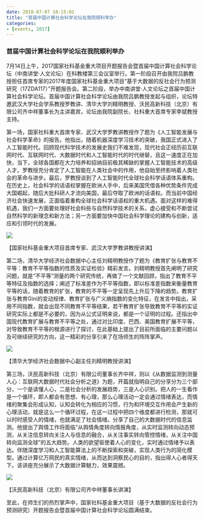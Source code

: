 ```yaml
---
date: 2018-07-07 18:15:01
title: "首届中国计算社会科学论坛在我院顺利举办"
categories:
- [events, 2017]
---
```

<h3 class="_excerpt_ignore">首届中国计算社会科学论坛在我院顺利举办</h3>

7月14日上午，2017国家社科基金重大项目开题报告会暨首届中国计算社会科学论坛（中南讲堂·人文论坛）在科教楼第三会议室举行。第一阶段召开由我院吕鹏教授担任首席专家的2017年度国家社科基金重大项目“基于大数据的反社会行为预测研究（17ZDA117）”开题报告会。第二阶段，举办中南讲堂·人文论坛之首届中国计算社会科学论坛。首届中国计算社会科学论坛由我院吕鹏教授发起与组织，论坛特邀武汉大学社会学系教授罗教讲、清华大学刘精明教授、沃民高新科技（北京）有限公司齐中祥董事长为主讲嘉宾，论坛由我院副院长、社科重大首席专家李斌教授主持。

第一场，国家社科重大首席专家、武汉大学罗教讲教授作了题为《人工智能发展与社会科学革命》的报告。他指出，随着机器深度学习技术的突破，我国正式进入了人工智能时代。回顾现代科学技术的发展史我们不难发现，现代社会正经历前互联网时代、互联网时代、大数据时代和人工智能时代的时代继替，且这一速度正在加快，当下，全球各国都在大力培养和招纳目前极其稀缺的掌握人工智能技术的高级人才。罗教授充分肯定了人工智能在人类社会中的作用，他自始至终影响着人类社会的革命与进步。最后，罗教授谈到了人工智能时代全球社会科学话语体系重构。在历史上，社会科学的话语权掌握在欧洲人手中，后来美国凭借各种优势条件完成大国崛起，随后大批科研人才流向美国，最后夺取了欧洲的话语权。而当前中国经济社会快速发展，正面临着重构全球社会科学话语权的重大机遇。面对这样的难得机遇，我们一方面要处理好社会科些与自然科学技术的关系，虚心接受和不断尝试自然科学的新理念和新方法；另一方面要加快中国社会科学理论的建构与创新，适应和引领时代的发展。
<p class="p_center">
<img src="https://csuspa.csu.edu.cn/__local/A/7F/4C/75B8E4C66395E98CC95C37C524D_29BA45AF_91B4.jpg?e=.jpg">
</p>

<p class="_image_caption">【国家社科基金重大项目首席专家、武汉大学罗教讲教授讲演】</p>

第二场，清华大学经济社会数据中心主任刘精明教授作了题为《教育扩张与教育不平等：教育不平等指数的性质及实证检验》精彩发言。刘精明教授首先阐明了研究问题，就是“不平等”测量的两个研究传统，再做了一个文献回顾，指出了教育不平等特征及指数的选择；阐述了标准差作为不平等指数，即以标准差指数来衡量教育平等的话，随着教育的扩张，教育的不平等一定呈现先上升后下降的趋势。教育扩张与教育Gini的变动规律、教育扩张与广义熵指数的变化特征，在发言中指出，采用不同指数，就会出现不同教育不平等结果，若干教育扩张导致教育不平等的实证研究实际上都是不必要的，因为从公式证明来说，都是一个证明的过程。还指出中国现代教育扩展与教育不平等之处，通过对比印度、巴西、美国教育扩展不平等，对导致教育不平等的根源进行了探讨，在此基础上提出了目前所面临的主要问题以及可继续研究的方向，这一精彩的分享引来了在场师生的阵阵掌声。

<p class="p_center">
<img src="https://csuspa.csu.edu.cn/__local/3/54/4C/DB478BDF93CA45086FD8A9BA61A_89B4B6F7_916B.jpg?e=.jpg">
</p>

<p class="_image_caption">【清华大学经济社会数据中心副主任刘精明教授讲演】</p>

第三场，沃民高新科技（北京）有限公司董事长齐中祥，则以《从数据监测到测量人心：互联网大数据时代社会分析之道》为题，开篇就指明自己的分享分为三个部分，一个是读懂人心，二是社会分析的发展趋势，三是人心识别。把人的一生看作是一个循环，即人都会有思想、有心理，那么心理活动一定会通过情绪表达，而情绪的聚集会形成认知，认知会转化为相应的习惯，行为和环境交互作用会产生新的心理活动，就是这么一个循环过程，在这一过程中把四个维度都进行检测，那就可以时时感受人的情绪，也就满足了社会情绪。分享了自己的大数据时代的信息监测。他提出了舆情工作将面临“从舆情角度转向情报角度，从实时监测转向动态预测，从关注信息转向关注人与信息的融合，从关注事实转向管控情绪，从关注中国转向监测全球”的五大趋势。人类的欲望驱使着人心的变化，实时通过情绪予以表达。伴随深度学习和人工智能算法上的不断探索和突破，实现人类行为的简化模型。通过计算亿万网民的真实情绪，从而达到洞察民心的目的，指出得人心者得天下。该讲座充分展示了大数据计算魅力，效果震撼。

<p class="p_center">
<img src="https://csuspa.csu.edu.cn/__local/1/AC/99/E17082BD79156D8710E5B18B57D_2217AC47_9D6B.jpg?e=.jpg">
</p>

<p class="_image_caption">【沃民高新科技（北京）有限公司齐中祥董事长讲演】</p>

至此，在师生们的热烈掌声中，国家社科基金重大项目（基于大数据的反社会行为预测研究）开题报告会暨首届中国计算社会科学论坛圆满结束。

